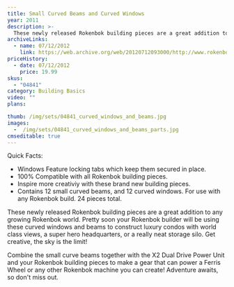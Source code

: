 ```yaml
---
title: Small Curved Beams and Curved Windows
year: 2011
description: >-
  These newly released Rokenbok building pieces are a great addition to any growing Rokenbok world. Pretty soon your Rokenbok builder will be using these curved windows and beams to construct luxury condos with world class views, a super hero headquarters, or a really neat storage silo. Get creative, the sky is the limit!
archiveLinks:
  - name: 07/12/2012
    link: https://web.archive.org/web/20120712093000/http://www.rokenbok.com/estore/construction/small-curved-beams-and-curved-windows
priceHistory:
  - date: 07/12/2012
    price: 19.99
skus:
  - "04841"
category: Building Basics
video: ""
plans:

thumb: /img/sets/04841_curved_windows_and_beams.jpg
images:
  -  /img/sets/04841_curved_windows_and_beams_parts.jpg
cmseditable: true
---
```

Quick Facts:
 - Windows Feature locking tabs which keep them secured in place.
 - 100% Compatible with all Rokenbok building pieces.
 - Inspire more creativiy with these brand new building pieces.
 - Contains 12 small curved beams, and 12 curved windows. For use with any Rokenbok build. 24 pieces total.

These newly released Rokenbok building pieces are a great addition to any growing Rokenbok world. Pretty soon your Rokenbok builder will be using these curved windows and beams to construct luxury condos with world class views, a super hero headquarters, or a really neat storage silo. Get creative, the sky is the limit!

Combine the small curve beams together with the X2 Dual Drive Power Unit and your Rokenbok building pieces to make a gear that can power a Ferris Wheel or any other Rokenbok machine you can create! Adventure awaits, so don't miss out.
